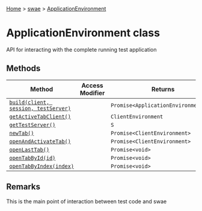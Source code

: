 [Home](./index) &gt; [swae](./swae.md) &gt; [ApplicationEnvironment](./swae.applicationenvironment.md)

# ApplicationEnvironment class

API for interacting with the complete running test application

## Methods

|  Method | Access Modifier | Returns | Description |
|  --- | --- | --- | --- |
|  [`build(client, session, testServer)`](./swae.applicationenvironment.build.md) |  | `Promise<ApplicationEnvironment<S>>` |  |
|  [`getActiveTabClient()`](./swae.applicationenvironment.getactivetabclient.md) |  | `ClientEnvironment` |  |
|  [`getTestServer()`](./swae.applicationenvironment.gettestserver.md) |  | `S` |  |
|  [`newTab()`](./swae.applicationenvironment.newtab.md) |  | `Promise<ClientEnvironment>` |  |
|  [`openAndActivateTab()`](./swae.applicationenvironment.openandactivatetab.md) |  | `Promise<ClientEnvironment>` |  |
|  [`openLastTab()`](./swae.applicationenvironment.openlasttab.md) |  | `Promise<void>` |  |
|  [`openTabById(id)`](./swae.applicationenvironment.opentabbyid.md) |  | `Promise<void>` |  |
|  [`openTabByIndex(index)`](./swae.applicationenvironment.opentabbyindex.md) |  | `Promise<void>` |  |

## Remarks

This is the main point of interaction between test code and swae
